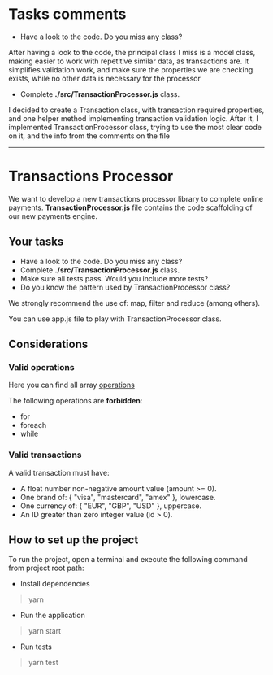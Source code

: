 # Tasks comments

- Have a look to the code. Do you miss any class?

After having a look to the code, the principal class I miss is a model class, making easier to work with repetitive similar data, as transactions are. It simplifies validation work, and make sure the properties we are checking exists, while no other data is necessary for the processor


- Complete **./src/TransactionProcessor.js** class.

I decided to create a Transaction class, with transaction required properties, and one helper method implementing transaction validation logic. After it, I implemented TransactionProcessor class, trying to use the most clear code on it, and the info from the comments on the file

---

# Transactions Processor

We want to develop a new transactions processor library to complete online payments. **TransactionProcessor.js** file contains the code scaffolding of our new payments engine.

## Your tasks

- Have a look to the code. Do you miss any class?
- Complete **./src/TransactionProcessor.js** class.
- Make sure all tests pass. Would you include more tests?
- Do you know the pattern used by TransactionProcessor class?

We strongly recommend the use of: map, filter and reduce (among others).

You can use app.js file to play with TransactionProcessor class.

## Considerations

### Valid operations

Here you can find all array [operations](https://developer.mozilla.org/en-US/docs/Web/JavaScript/Reference/Global_Objects/Array)

The following operations are **forbidden**:

- for
- foreach
- while

### Valid transactions

A valid transaction must have:

- A float number non-negative amount value (amount >= 0).
- One brand of: { "visa", "mastercard", "amex" }, lowercase.
- One currency of: { "EUR", "GBP", "USD" }, uppercase.
- An ID greater than zero integer value (id > 0).

## How to set up the project

To run the project, open a terminal and execute the following command from project root path:

- Install dependencies

> yarn

- Run the application

> yarn start

- Run tests

> yarn test
